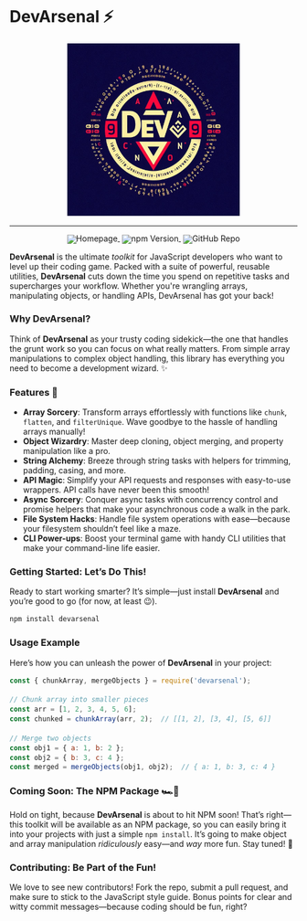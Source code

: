 # **DevArsenal** ⚡️

<!-- markdownlint-disable first-line-h1 -->
<!-- markdownlint-disable html -->
<!-- markdownlint-disable no-duplicate-header -->

<div align="center">
  <img src="logo.jpg" width="60%" alt="DevArsenal Logo" />
</div>

<hr>

<div align="center" style="line-height: 1;">
  <a href="https://your-homepage.com" target="_blank" style="margin: 2px;">
    <img alt="Homepage" src="https://img.shields.io/badge/Homepage-DevArsenal-blue?style=for-the-badge" style="display: inline-block; vertical-align: middle;"/>
  </a>
  <a href="https://npmjs.com/package/dev-arsenal" target="_blank" style="margin: 2px;">
    <img alt="npm Version" src="https://img.shields.io/npm/v/dev-arsenal?color=red&style=for-the-badge" style="display: inline-block; vertical-align: middle;"/>
  </a>
  <a href="https://github.com/HumanGp/DevArsenal_" target="_blank" style="margin: 2px;">
  <img alt="GitHub Repo" src="https://img.shields.io/badge/GitHub-DevArsenal-black?logo=github&style=for-the-badge" style="display: inline-block; vertical-align: middle;"/>
</a>

</div>
<!--
<div align="center" style="line-height: 1;">
  <a href="https://discord.gg/your-server" target="_blank" style="margin: 2px;">
    <img alt="Discord" src="https://img.shields.io/badge/Discord-DevArsenal-7289da?logo=discord&style=for-the-badge" style="display: inline-block; vertical-align: middle;"/>
  </a>
  <a href="https://twitter.com/your-twitter" target="_blank" style="margin: 2px;">
    <img alt="Twitter Follow" src="https://img.shields.io/badge/Twitter-DevArsenal-blue?logo=x&style=for-the-badge" style="display: inline-block; vertical-align: middle;"/>
  </a>
</div>
-->


<!--
<div align="center" style="line-height: 1;">
  <a href="https://github.com/yourusername/dev-arsenal/blob/main/LICENSE" style="margin: 2px;">
    <img alt="License" src="https://img.shields.io/badge/License-MIT-yellow?style=for-the-badge" style="display: inline-block; vertical-align: middle;"/>
  </a>
</div>

<p align="center">
  <a href="DevArsenal_Docs.pdf"><b>Documentation</b> 📖</a>
</p>
-->


**DevArsenal** is the ultimate *toolkit* for JavaScript developers who want to level up their coding game. Packed with a suite of powerful, reusable utilities, **DevArsenal** cuts down the time you spend on repetitive tasks and supercharges your workflow. Whether you're wrangling arrays, manipulating objects, or handling APIs, DevArsenal has got your back!

### **Why DevArsenal?**
Think of **DevArsenal** as your trusty coding sidekick—the one that handles the grunt work so you can focus on what really matters. From simple array manipulations to complex object handling, this library has everything you need to become a development wizard. ✨

### **Features** 🌟
- **Array Sorcery**: Transform arrays effortlessly with functions like `chunk`, `flatten`, and `filterUnique`. Wave goodbye to the hassle of handling arrays manually!
- **Object Wizardry**: Master deep cloning, object merging, and property manipulation like a pro.
- **String Alchemy**: Breeze through string tasks with helpers for trimming, padding, casing, and more.
- **API Magic**: Simplify your API requests and responses with easy-to-use wrappers. API calls have never been this smooth!
- **Async Sorcery**: Conquer async tasks with concurrency control and promise helpers that make your asynchronous code a walk in the park.
- **File System Hacks**: Handle file system operations with ease—because your filesystem shouldn’t feel like a maze.
- **CLI Power-ups**: Boost your terminal game with handy CLI utilities that make your command-line life easier.

### **Getting Started: Let’s Do This!**
Ready to start working smarter? It’s simple—just install **DevArsenal** and you’re good to go (for now, at least 😉).

```bash
npm install devarsenal
```

### **Usage Example**
Here’s how you can unleash the power of **DevArsenal** in your project:

```javascript
const { chunkArray, mergeObjects } = require('devarsenal');

// Chunk array into smaller pieces
const arr = [1, 2, 3, 4, 5, 6];
const chunked = chunkArray(arr, 2);  // [[1, 2], [3, 4], [5, 6]]

// Merge two objects
const obj1 = { a: 1, b: 2 };
const obj2 = { b: 3, c: 4 };
const merged = mergeObjects(obj1, obj2);  // { a: 1, b: 3, c: 4 }
```

### **Coming Soon: The NPM Package** 🏎️💨
Hold on tight, because **DevArsenal** is about to hit NPM soon! That’s right—this toolkit will be available as an NPM package, so you can easily bring it into your projects with just a simple `npm install`. It’s going to make object and array manipulation *ridiculously* easy—and *way* more fun. Stay tuned! 🚀

### **Contributing: Be Part of the Fun!**
We love to see new contributors! Fork the repo, submit a pull request, and make sure to stick to the JavaScript style guide. Bonus points for clear and witty commit messages—because coding should be fun, right?

